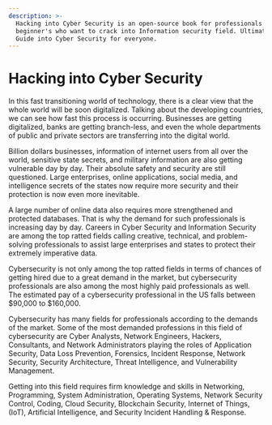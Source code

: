 ```yaml
---
description: >-
  Hacking into Cyber Security is an open-source book for professionals and
  beginner's who want to crack into Information security field. Ultimate career
  Guide into Cyber Security for everyone.
---
```


# Hacking into Cyber Security

In this fast transitioning world of technology, there is a clear view that the whole world will be soon digitalized. Talking about the developing countries, we can see how fast this process is occurring. Businesses are getting digitalized, banks are getting branch-less, and even the whole departments of public and private sectors are transferring into the digital world.

Billion dollars businesses, information of internet users from all over the world, sensitive state secrets, and military information are also getting vulnerable day by day. Their absolute safety and security are still questioned. Large enterprises, online applications, social media, and intelligence secrets of the states now require more security and their protection is now even more inevitable.

A large number of online data also requires more strengthened and protected databases. That is why the demand for such professionals is increasing day by day. Careers in Cyber Security and Information Security are among the top ratted fields calling creative, technical, and problem-solving professionals to assist large enterprises and states to protect their extremely imperative data.

Cybersecurity is not only among the top ratted fields in terms of chances of getting hired due to a great demand in the market, but cybersecurity professionals are also among the most highly paid professionals as well. The estimated pay of a cybersecurity professional in the US falls between $90,000 to $160,000.

Cybersecurity has many fields for professionals according to the demands of the market. Some of the most demanded professions in this field of cybersecurity are Cyber Analysts, Network Engineers, Hackers, Consultants, and Network Administrators playing the roles of Application Security, Data Loss Prevention, Forensics, Incident Response, Network Security, Security Architecture, Threat Intelligence, and Vulnerability Management.

Getting into this field requires firm knowledge and skills in Networking, Programming, System Administration, Operating Systems, Network Security Control, Coding, Cloud Security, Blockchain Security, Internet of Things, (IoT), Artificial Intelligence, and Security Incident Handling & Response.
